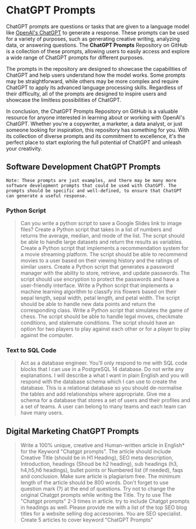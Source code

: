 # ChatGPT Prompts
<p>ChatGPT prompts are questions or tasks that are given to a language model like <a href="https://chat.openai.com/chat">OpenAI's ChatGPT</a> to generate a response. These prompts can be used for a variety of purposes, such as generating creative writing, analyzing data, or answering questions. The <strong>ChatGPT Prompts</strong> Repository on GitHub is a collection of these prompts, allowing users to easily access and explore a wide range of ChatGPT prompts for different purposes.</p>
<p>The prompts in the repository are designed to showcase the capabilities of ChatGPT and help users understand how the model works. Some prompts may be straightforward, while others may be more complex and require ChatGPT to apply its advanced language processing skills. Regardless of their difficulty, all of the prompts are designed to inspire users and showcase the limitless possibilities of ChatGPT.</p>
<p>In conclusion, the ChatGPT Prompts Repository on GitHub is a valuable resource for anyone interested in learning about or working with OpenAI's ChatGPT. Whether you're a copywriter, a marketer, a data analyst, or just someone looking for inspiration, this repository has something for you. With its collection of diverse prompts and its commitment to excellence, it's the perfect place to start exploring the full potential of ChatGPT and unleash your creativity.</p>

## Software Development ChatGPT Prompts
`Note: These prompts are just examples, and there may be many more software development prompts that could be used with ChatGPT. The prompts should be specific and well-defined, to ensure that ChatGPT can generate a useful response.`
### Python Script
> Can you write a python script to save a Google Slides link to image files?
> Create a Python script that takes in a list of numbers and returns the average, median, and mode of the list. The script should be able to handle large datasets and return the results as variables.
> Create a Python script that implements a recommendation system for a movie streaming platform. The script should be able to recommend movies to a user based on their viewing history and the ratings of similar users.
> Create a Python script that generates a password manager with the ability to store, retrieve, and update passwords. The script should use encryption to protect the passwords and have a user-friendly interface.
> Write a Python script that implements a machine learning algorithm to classify iris flowers based on their sepal length, sepal width, petal length, and petal width. The script should be able to handle new data points and return the corresponding class.
> Write a Python script that simulates the game of chess. The script should be able to handle legal moves, checkmate conditions, and stalemate conditions. The script should have an option for two players to play against each other or for a player to play against the computer.
### Text to SQL Code
> Act as a database engineer. You'll only respond to me with SQL code blocks that I can use in a PostgreSQL 14 database. Do not write any explanations. I will describe a what I want in plain English and you will respond with the database schema which I can use to create the database. This is a relational database so you should de-normalise the tables and add relationships where appropriate. Give me a schema for a database that stores a set of users and their profiles and a set of teams. A user can belong to many teams and each team can have many users.

## Digital Marketing ChatGPT Prompts
> Write a 100% unique, creative and Human-written article in English* for the Keyword "Chatgpt prompts". The article should include Creative Title (should be in H1 Heading), SEO meta description, Introduction, headings (Shoud be h2 heading), sub headings (h3, h4,h5,h6 headings), bullet points or Numbered list (if needed), faqs and conclusion. Make sure article is plagiarism free. The minimum length of the article should be 800 words. Don't forget to use question mark (?) at the end of questions. Try not to change the original Chatgpt prompts while writing the Title. Try to use The "Chatgpt prompts" 2-3 times in article. try to include Chatgpt prompts in headings as well.
> Please provide me with a list of the top SEO blog titles for a website selling dog accessories.
> You are SEO specialist. Create 5 articles to cover keyword “ChatGPT Prompts”
 
